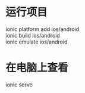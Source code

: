 # 运行项目
ionic platform add ios/android    
ionic build ios/android      
ionic emulate ios/android   
# 在电脑上查看
ionic serve   